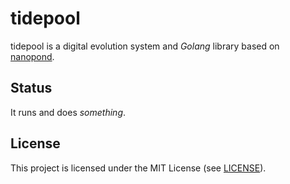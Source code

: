 # tidepool

tidepool is a digital evolution system and *Golang* library based on [nanopond][np].

[np]: https://github.com/adamierymenko/nanopond

## Status

It runs and does *something*.

## License

This project is licensed under the MIT License (see [LICENSE](LICENSE)).
